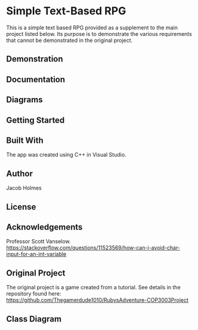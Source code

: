 # Simple Text-Based RPG
This is a simple text based RPG provided as a supplement to the main project listed below. Its purpose is to demonstrate the various requirements that cannot be demonstrated in the original project.

## Demonstration

## Documentation

## Diagrams

## Getting Started

## Built With
The app was created using C++ in Visual Studio.

## Author
Jacob Holmes

## License

## Acknowledgements
Professor Scott Vanselow.
<br /> https://stackoverflow.com/questions/11523569/how-can-i-avoid-char-input-for-an-int-variable

## Original Project
The original project is a game created from a tutorial. See details in the repository found here: https://github.com/Thegamerdude1010/RubysAdventure-COP3003Project

## Class Diagram
